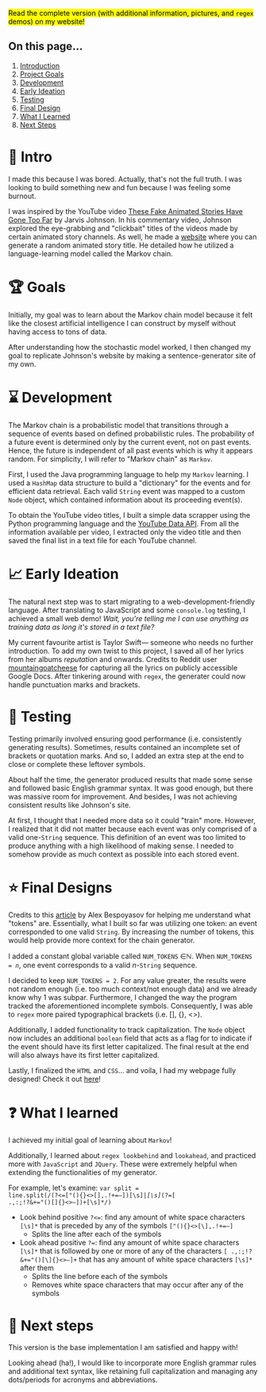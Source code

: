 <mark>Read the complete version (with additional information, pictures, and <code>regex</code> demos) on my website!</mark>

## On this page...
  1. [Introduction](-intro)
  2. [Project Goals](-goals)
  3. [Development](-development)
  4. [Early Ideation](-early-ideation)
  5. [Testing](-testing)
  6. [Final Design](-final-designs)
  7. [What I Learned](-what-i-learned)
  8. [Next Steps](-next-steps)

# 🚀 Intro
I made this because I was bored. Actually, that's not the full truth. I was looking to build something new and fun because I was feeling some burnout.

I was inspired by the YouTube video <a href="https://youtu.be/VzsSLpAgNcQ" target="_blank">These Fake Animated Stories Have Gone Too Far</a> by Jarvis Johnson. In his commentary video, Johnson explored the eye-grabbing and "clickbait" titles of the videos made by certain animated story channels. As well, he made a <a href="https://animatedstorytitles.com/" target="_blank">website</a> where you can generate a random animated story title. He detailed how he utilized a language-learning model called the Markov chain.

# 🏆 Goals
Initially, my goal was to learn about the Markov chain model because it felt like the closest artificial intelligence I can construct by myself without having access to tons of data.

After understanding how the stochastic model worked, I then changed my goal to replicate Johnson's website by making a sentence-generator site of my own.

# ⌛ Development
The Markov chain is a probabilistic model that transitions through a sequence of events based on defined probabilistic rules. The probability of a future event is determined only by the current event, not on past events. Hence, the future is independent of all past events which is why it appears random. For simplicity, I will refer to "Markov chain" as <code>Markov</code>.

First, I used the Java programming language to help my <code>Markov</code> learning. I used a <code>HashMap</code> data structure to build a "dictionary" for the events and for efficient data retrieval. Each valid <code>String</code> event was mapped to a custom <code>Node</code> object, which contained information about its proceeding event(s).

To obtain the YouTube video titles, I built a simple data scrapper using the Python programming language and the <a href="https://developers.google.com/youtube/v3" target="_blank">YouTube Data API</a>. From all the information available per video, I extracted only the video title and then saved the final list in a text file for each YouTube channel.

# 📈 Early Ideation
The natural next step was to start migrating to a web-development-friendly language. After translating to JavaScript and some <code>console.log</code> testing, I achieved a small web demo! <i>Wait, you're telling me I can use anything as training data as long it's stored in a text file?</i>

My current favourite artist is Taylor Swift— someone who needs no further introduction. To add my own twist to this project, I saved all of her lyrics from her albums <i>reputation</i> and onwards. Credits to Reddit user <a href="https://www.reddit.com/r/TaylorSwift/comments/16eo7va/comment/k004j4n/?utm_source=share&utm_medium=web3x&utm_name=web3xcss&utm_term=1&utm_content=share_button" target="_blank">mountaingoatcheese</a> for capturing all the lyrics on publicly accessible Google Docs. After tinkering around with <code>regex</code>, the generater could now handle punctuation marks and brackets.

# 🔬 Testing
Testing primarily involved ensuring good performance (i.e. consistently generating results). Sometimes, results contained an incomplete set of brackets or quotation marks. And so, I added an extra step at the end to close or complete these leftover symbols.

About half the time, the generator produced results that made some sense and followed basic English grammar syntax. It was good enough, but there was massive room for improvement. And besides, I was not achieving consistent results like Johnson's site.

At first, I thought that I needed more data so it could "train" more. However, I realized that it did not matter because each event was only comprised of a valid one-<code>String</code> sequence. This definition of an event was too limited to produce anything with a high likelihood of making sense. I needed to somehow provide as much context as possible into each stored event.

# ⭐ Final Designs
Credits to this <a href="https://dev.to/bespoyasov/text-generation-with-markov-chains-in-javascript-i38" target="_blank">article</a> by Alex Bespoyasov for helping me understand what "tokens" are. Essentially, what I built so far was utilizing one token: an event corresponded to one valid <code>String</code>. By increasing the number of tokens, this would help provide more context for the chain generator.

I added a constant global variable called <code>NUM_TOKENS</code> &isin;&#x2115;. When <code>NUM_TOKENS = <i>n</i></code>, one event corresponds to a valid <i>n</i>-<code>String</code> sequence.

I decided to keep <code>NUM_TOKENS = 2</code>. For any value greater, the results were not random enough (i.e. too much context/not enough data) and we already know why 1 was subpar. Furthermore, I changed the way the program tracked the aforementioned incomplete symbols. Consequently, I was able to <code>regex</code> more paired typographical brackets (i.e. [], {}, <>).

Additionally, I added functionality to track capitalization. The <code>Node</code> object now includes an additional <code>boolean</code> field that acts as a flag for to indicate if the event should have its first letter capitalized. The final result at the end will also always have its first letter capitalized.

Lastly, I finalized the <code>HTML</code> and <code>CSS</code>... and voila, I had my webpage fully designed! Check it out <a href="https://nenceh.github.io/markov-chain/">here</a>!

# ❓ What I learned
I achieved my initial goal of learning about <code>Markov</code>!

Additionally, I learned about <code>regex lookbehind</code> and <code>lookahead</code>, and practiced more with <code>JavaScript</code> and <code>JQuery</code>. These were extremely helpful when extending the functionalities of my generator.

For example, let's examine: <code>var split = line.split(/(?<=["(){}<>[\],.!+=—])[\s]*|[\s]*(?=[ .,:;!?&+="()[\]{}<>—])+[\s]*/)</code>
<ul>
  <li>Look behind positive <code>?<=</code>: find any amount of white space characters <code>[\s]*</code> that is preceded by any of the symbols <code>["(){}<>[\],.!+=—]</code>
    <ul>
      <li>Splits the line after each of the symbols</li>
    </ul>
  </li>
  <li>Look ahead positive <code>?=</code>: find any amount of white space characters <code>[\s]*</code> that is followed by one or more of any of the characters <code>[ .,:;!?&+="()[\]{}<>—]+</code> that has any amount of white space characters <code>[\s]*</code> after them
    <ul>
      <li>Splits the line before each of the symbols</li>
      <li>Removes white space characters that may occur after any of the symbols</li>
    </ul>
  </li>
</ul>

# 💭 Next steps
This version is the base implementation I am satisfied and happy with!

Looking ahead (ha!), I would like to incorporate more English grammar rules and additional text syntax, like retaining full capitalization and managing any dots/periods for acronyms and abbreviations.
